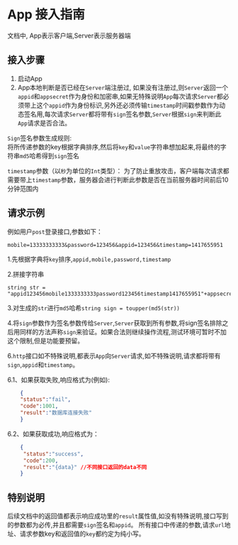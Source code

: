 App 接入指南
================

文档中, App表示客户端,Server表示服务器端

接入步骤
----------------
1. 启动App  
2. App本地判断是否已经在`Server`端注册过, 如果没有注册过,则`Server`返回一个`appid`和`appsecret`作为身份和加密串,如果无特殊说明`App`每次请求`Server`都必须带上这个`appid`作为身份标识,另外还必须传输`timestamp`时间戳参数作为动态签名用,每次请求`Server`都将带有`sign`签名参数,`Server`根据`sign`来判断此`App`请求是否合法。

`Sign`签名参数生成规则:  
将所传递参数的key根据字典排序,然后将`key`和`value`字符串想加起来,将最终的字符串`md5`哈希得到`sign`签名  

`timestamp`参数（以`秒`为单位的`Int`类型）：
为了防止重放攻击，客户端每次请求都需要带上`timestamp`参数，服务器会进行判断此参数是否在当前服务器时间前后10分钟范围内

请求示例
----------------

例如用户`post`登录接口,参数如下：

    mobile=13333333333&password=123456&appid=123456&timestamp=1417655951

1.先根据字典将`key`排序,`appid,mobile,password,timestamp`

2.拼接字符串

    string str =
    "appid123456mobile1333333333password123456timestamp1417655951"+appsecret

3.对生成的`str`进行`md5`哈希`string sign = toupper(md5(str))`

4.将`sign`参数作为签名参数传给`Server`,`Server`获取到所有参数,将sign签名排除之后用同样的方法声称`sign`来验证。如果合法则继续操作流程,测试环境可暂时不加这个限制,但是功能要预留。

6.`http`接口如不特殊说明,都表示`App`向`Server`请求,如不特殊说明,请求都将带有`sign`,`appid`和`timestamp`。

6.1、如果获取失败,响应格式为(例如):
```json
    {
    "status":"fail",
    "code":1001,
    "result":"数据库连接失败"
    }
```

6.2、如果获取成功,响应格式为：
```json
    {
     "status":"success",
     "code":200,
     "result":"{data}" //不同接口返回的data不同
    }
```

特别说明
----------------

后续文档中的返回值都表示响应成功里的`result`属性值,如没有特殊说明,接口写到的参数都为必传,并且都需要`sign`签名和`appid`。
所有接口中传递的参数,请求`url`地址、请求参数key和返回值的`key`都约定为纯小写。